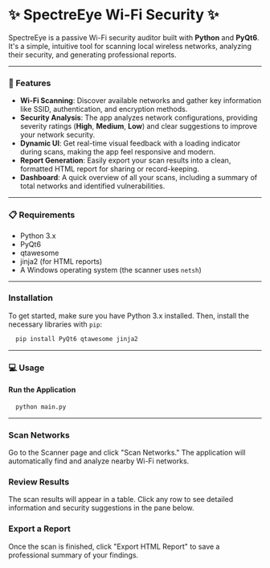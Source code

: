 # ✨ SpectreEye Wi-Fi Security ✨

SpectreEye is a passive Wi-Fi security auditor built with **Python** and **PyQt6**. It's a simple, intuitive tool for scanning local wireless networks, analyzing their security, and generating professional reports.

***

### 🚀 Features

* **Wi-Fi Scanning**: Discover available networks and gather key information like SSID, authentication, and encryption methods.
* **Security Analysis**: The app analyzes network configurations, providing severity ratings (**High**, **Medium**, **Low**) and clear suggestions to improve your network security.
* **Dynamic UI**: Get real-time visual feedback with a loading indicator during scans, making the app feel responsive and modern.
* **Report Generation**: Easily export your scan results into a clean, formatted HTML report for sharing or record-keeping.
* **Dashboard**: A quick overview of all your scans, including a summary of total networks and identified vulnerabilities.

***

### 📋 Requirements

* Python 3.x
* PyQt6
* qtawesome
* jinja2 (for HTML reports)
* A Windows operating system (the scanner uses `netsh`)

***

### Installation

To get started, make sure you have Python 3.x installed. Then, install the necessary libraries with `pip`:

```bash
  pip install PyQt6 qtawesome jinja2    
```

***
### 💻 Usage

#### Run the Application

```bash
  python main.py
```

***

### Scan Networks

Go to the Scanner page and click "Scan Networks." The application will automatically find and analyze nearby Wi-Fi networks.

### Review Results

The scan results will appear in a table. Click any row to see detailed information and security suggestions in the pane below.

### Export a Report

Once the scan is finished, click "Export HTML Report" to save a professional summary of your findings.